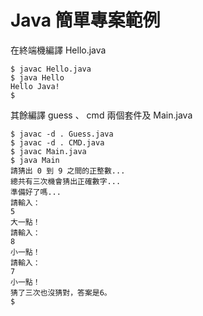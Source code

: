 # Java 簡單專案範例

在終端機編譯 Hello.java

```
$ javac Hello.java
$ java Hello
Hello Java!
$
```

其餘編譯 guess 、 cmd 兩個套件及 Main.java

```
$ javac -d . Guess.java
$ javac -d . CMD.java
$ javac Main.java
$ java Main
請猜出 0 到 9 之間的正整數...
總共有三次機會猜出正確數字...
準備好了嗎...
請輸入：
5
大一點！
請輸入：
8
小一點！
請輸入：
7
小一點！
猜了三次也沒猜對，答案是6。
$ 
```

